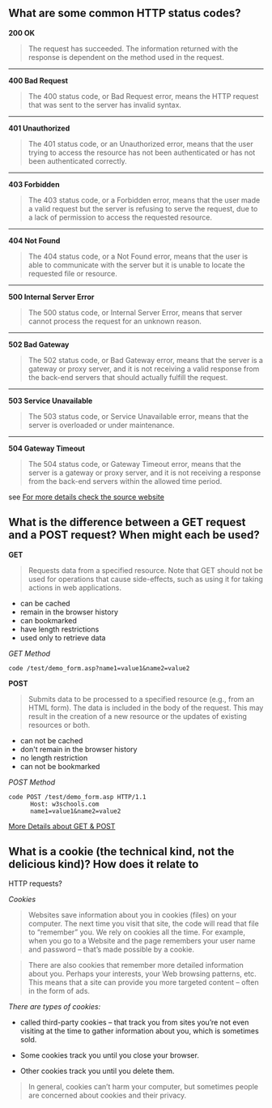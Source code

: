 ## What are some common HTTP status codes?
**200 OK**

> The request has succeeded. The information returned with the response is dependent on the method used in the request.
----
**400 Bad Request**

> The 400 status code, or Bad Request error, means the HTTP request that was sent to the server has invalid syntax.
----
**401 Unauthorized**

> The 401 status code, or an Unauthorized error, means that the user trying to access the resource has not been authenticated or has not been authenticated correctly. 
----
**403 Forbidden**

> The 403 status code, or a Forbidden error, means that the user made a valid request but the server is refusing to serve the request, due to a lack of permission to access the requested resource.

----
**404 Not Found**

> The 404 status code, or a Not Found error, means that the user is able to communicate
with the server but it is unable to locate the requested file or resource.

----
**500 Internal Server Error**

> The 500 status code, or Internal Server Error, means that server cannot process the request for an unknown reason.

----
**502 Bad Gateway**

> The 502 status code, or Bad Gateway error, means that the server is a gateway or proxy server, and it is not receiving a valid response from the back-end servers that should actually fulfill the request.
----

**503 Service Unavailable**

> The 503 status code, or Service Unavailable error, means that the server is overloaded or under maintenance.
----

**504 Gateway Timeout**

> The 504 status code, or Gateway Timeout error, means that the server is a gateway or proxy server, and it is not receiving a response from the back-end servers within the allowed time period.

see [For more details check the source website](https://www.digitalocean.com/community/tutorials/how-to-troubleshoot-common-http-error-codes)

## What is the difference between a GET request and a POST request? When might each be used?

**GET**

> Requests data from a specified resource. Note that GET should not be used for 
operations that cause side-effects, such as using it for taking actions in web 
applications.

* can be cached
* remain in the browser history
* can bookmarked
* have length restrictions
* used only to retrieve data

*GET Method*

    code /test/demo_form.asp?name1=value1&name2=value2


**POST**

> Submits data to be processed to a specified resource (e.g., from an HTML form). 
The data is included in the body of the request. This may result in the creation of a new 
resource or the updates of existing resources or both.

* can not be cached 
* don't remain in the browser history
* no length restriction
* can not be bookmarked 

*POST Method*

    code POST /test/demo_form.asp HTTP/1.1
          Host: w3schools.com
          name1=value1&name2=value2

[More Details about GET & POST](http://www.w3schools.com/tags/ref_httpmethods.asp)

## What is a cookie (the technical kind, not the delicious kind)? How does it relate to 
HTTP requests?

*Cookies*

> Websites save information about you in cookies (files) on your computer. The next time 
you visit that site, the code will read that file to “remember” you. We rely on cookies 
all the time. For example, when you go to a Website and the page remembers your user name 
and password – that’s made possible by a cookie.

> There are also cookies that remember more detailed information about you. Perhaps your 
interests, your Web browsing patterns, etc. This means that a site can provide you more 
targeted content – often in the form of ads. 

*There are types of cookies:*

* called third-party cookies – that track you from sites you’re not even visiting at the
 time to gather information about you, which is sometimes sold.

* Some cookies track you until you close your browser. 

* Other cookies track you until you delete them. 

> In general, cookies can’t harm your computer, but sometimes people are concerned about 
cookies and their privacy.

